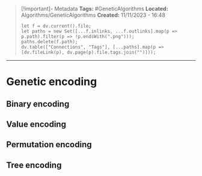 > [!important]- Metadata
> **Tags:** #GeneticAlgorithms
> **Located:** Algorithms/GeneticAlgorithms
> **Created:** 11/11/2023 - 16:48
> ```dataviewjs
> let f = dv.current().file;
> let paths = new Set([...f.inlinks, ...f.outlinks].map(p => p.path).filter(p => !p.endsWith(".png")));
> paths.delete(f.path);
> dv.table(["Connections", "Tags"], [...paths].map(p => [dv.fileLink(p), dv.page(p).file.tags.join("")]));
> ```

___
# Genetic encoding

## Binary encoding 

## Value encoding 

## Permutation encoding 

## Tree encoding 